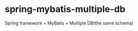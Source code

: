 spring-mybatis-multiple-db
==========================

Spring framework + MyBatis + Multiple DB(the same schema)
